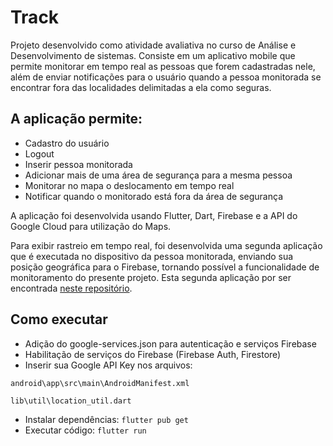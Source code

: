 # Track

Projeto desenvolvido como atividade avaliativa no curso de Análise e Desenvolvimento de sistemas. Consiste em um aplicativo mobile que permite monitorar em tempo real as pessoas que forem cadastradas nele, além de enviar notificações para o usuário quando a pessoa monitorada se encontrar fora das localidades delimitadas a ela como seguras.

## A aplicação permite:
* Cadastro do usuário
* Logout
* Inserir pessoa monitorada
* Adicionar mais de uma área de segurança para a mesma pessoa
* Monitorar no mapa o deslocamento em tempo real
* Notificar quando o monitorado está fora da área de segurança

A aplicação foi desenvolvida usando Flutter, Dart, Firebase e a API do Google Cloud para utilização do Maps. 

Para exibir rastreio em tempo real, foi desenvolvida uma segunda aplicação que é executada no dispositivo da pessoa monitorada, enviando sua posição geográfica para o Firebase, tornando possível a funcionalidade de monitoramento do presente projeto. Esta segunda aplicação por ser encontrada [neste repositório](https://github.com/maitecr/tracked-patient).

## Como executar

* Adição do google-services.json para autenticação e serviços Firebase 
* Habilitação de serviços do Firebase (Firebase Auth, Firestore)
* Inserir sua Google API Key nos arquivos:
```
android\app\src\main\AndroidManifest.xml
```
```
lib\util\location_util.dart
```
* Instalar dependências: `flutter pub get`
* Executar código: `flutter run`
